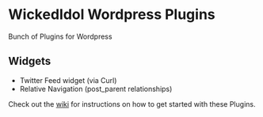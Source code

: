 WickedIdol Wordpress Plugins
========
Bunch of Plugins for Wordpress

## Widgets

* Twitter Feed widget (via Curl)
* Relative Navigation (post_parent relationships)

Check out the [wiki](https://github.com/fenchurch/wordpress_plugins/wiki) for instructions on how to get started with these Plugins.